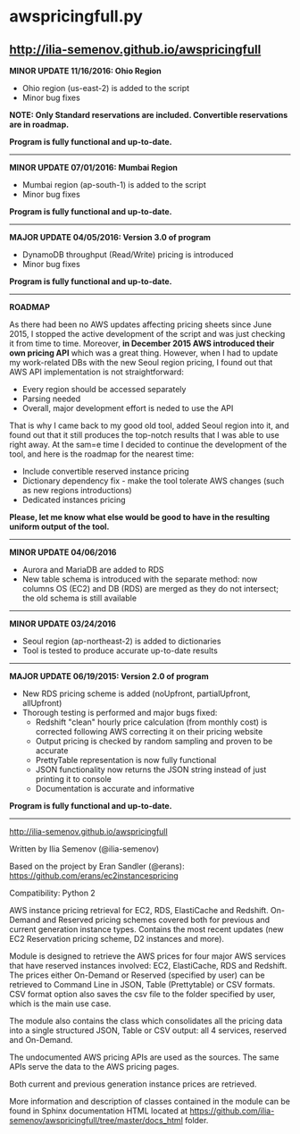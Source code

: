 # awspricingfull.py

http://ilia-semenov.github.io/awspricingfull
------------------------------------------
**MINOR UPDATE 11/16/2016: Ohio Region**

* Ohio region (us-east-2) is added to the script
* Minor bug fixes


**NOTE: Only Standard reservations are included. Convertible reservations are in roadmap.**

**Program is fully functional and up-to-date.**

-------------------------------------------
**MINOR UPDATE 07/01/2016: Mumbai Region**

* Mumbai region (ap-south-1) is added to the script
* Minor bug fixes

**Program is fully functional and up-to-date.**

-------------------------------------------
**MAJOR UPDATE 04/05/2016: Version 3.0 of program**

* DynamoDB throughput (Read/Write) pricing is introduced
* Minor bug fixes

**Program is fully functional and up-to-date.**

-------------------------------------------

**ROADMAP**

As there had been no AWS updates affecting pricing sheets since June 2015, I stopped the active development of the script and was just checking it from time to time. Moreover, **in December 2015 AWS introduced their own pricing API** which was a great thing.
However, when I had to update my work-related DBs with the new Seoul region pricing, I found out that AWS API implementation is not straightforward:

* Every region should be accessed separately
* Parsing needed
* Overall, major development effort is neded to use the API

That is why I came back to my good old tool, added Seoul region into it, and found out that it still produces the top-notch results that I was able to use right away. At the sam=e time I decided to continue the development of the tool, and here is the roadmap for the nearest time:

* Include convertible reserved instance pricing
* Dictionary dependency fix - make the tool tolerate AWS changes (such as new regions introductions)
* Dedicated instances pricing

**Please, let me know what else would be good to have in the resulting uniform output of the tool.**

------------------------------------

**MINOR UPDATE 04/06/2016**

* Aurora and MariaDB are added to RDS
* New table schema is introduced with the separate method: now columns OS (EC2) and DB (RDS) are merged as they do not intersect; the old schema is still available

---------------------------------------

**MINOR UPDATE 03/24/2016**

* Seoul region (ap-northeast-2) is added to dictionaries
* Tool is tested to produce accurate up-to-date results

-------------------------------------

**MAJOR UPDATE 06/19/2015: Version 2.0 of program**

* New RDS pricing scheme is added (noUpfront, partialUpfront, allUpfront)
* Thorough testing is performed and major bugs fixed:
  * Redshift "clean" hourly price calculation (from monthly cost) is corrected following AWS correcting it on their pricing website
  * Output pricing is checked by random sampling and proven to be accurate
  * PrettyTable representation is now fully functional
  * JSON functionality now returns the JSON string instead of just printing it to console
  * Documentation is accurate and informative

**Program is fully functional and up-to-date.**

-------------------------------------


http://ilia-semenov.github.io/awspricingfull

Written by Ilia Semenov (@ilia-semenov)

Based on the project by Eran Sandler (@erans): https://github.com/erans/ec2instancespricing

Compatibility: Python 2

AWS instance pricing retrieval for EC2, RDS, ElastiCache and Redshift. On-Demand and Reserved pricing schemes covered both for previous and current generation instance types. Contains the most recent updates (new EC2 Reservation pricing scheme, D2 instances and more).

Module is designed to retrieve the AWS prices for 
four major AWS services that have reserved instances involved: EC2, ElastiCache, 
RDS and Redshift. The prices either On-Demand or Reserved (specified by user) can 
be retrieved to Command Line in JSON, Table (Prettytable) or CSV formats. CSV format 
option also saves the csv file to the folder specified by user, which is the main 
use case.

The module also contains the class which consolidates all the pricing data into a single structured JSON, Table or CSV output: all 4 services, reserved and On-Demand.

The undocumented AWS pricing APIs are used as the sources. The same APIs  serve
the data to the AWS pricing pages.

Both current and previous generation instance prices are retrieved.


More information and description of classes contained in the module can be found in Sphinx documentation HTML located at https://github.com/ilia-semenov/awspricingfull/tree/master/docs_html folder.

